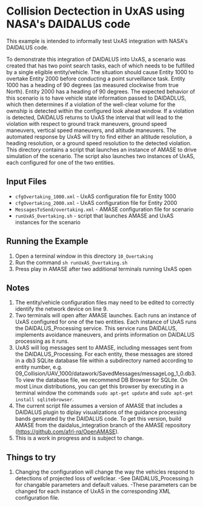 #	Collision Dectection in UxAS using NASA's DAIDALUS code

This example is intended to informally test UxAS integration with NASA's DAIDALUS code.

To demonstrate this integration of DAIDALUS into UxAS, a scenario was created that has two point search tasks, each of which needs to be fulfilled by a single eligible entity/vehicle.  The situation should cause Entity 1000 to overtake Entity 2000 before conducting a point surveillance task.  Entity 1000 has a heading of 90 degrees (as measured clockwise from true North).  Entity 2000 has a heading of 90 degrees.  The expected behavior of this scenario is to have vehicle state information passed to DAIDADLUS, which then determines if a violation of the well-clear volume for the ownship is detected within the configured look ahead window.  If a violation is detected, DAIDALUS returns to UxAS the interval that will lead to the violation with respect to ground track maneuvers, ground speed maneuvers, vertical speed maneuvers, and altitude maneuvers.  The automated response by UxAS will try to find either an altitude resolution, a heading resolution, or a ground speed resolution to the detected violation. This directory contains a script that launches an instance of AMASE to drive simulation of the scenario. The script also launches two instances of UxAS, each configured for one of the two entities.

## Input Files
* `cfgOvertaking_1000.xml` - UxAS configuration file for Entity 1000
* `cfgOvertaking_2000.xml` - UxAS configuration file for Entity 2000
* `MessagesToSend/overtaking.xml` - AMASE configuration file for scenario
* `runUxAS_Overtaking.sh` - script that launches AMASE and UxAS instances for the scenario

## Running the Example
1. Open a terminal window in this directory `10_Overtaking`
2. Run the command `sh runUxAS_Overtaking.sh`
3. Press play in AMASE after two additional terminals running UxAS open

## Notes
1. The entity/vehicle configuration files may need to be edited to correctly identify the network device on line 9.
2. Two terminals will open after AMASE launches. Each runs an instance of UxAS configured for one of the two entities. Each instance of UxAS runs the DAIDALUS_Processing service. This service runs DAIDALUS, implements avoidance maneuvers, and prints information on DAIDALUS processing as it runs.
3. UxAS will log messages sent to AMASE, including messages sent from the DAIDALUS_Processing. For each entity, these messages are stored in a db3 SQLite database file within a subdirectory named according to entity number, e.g. 09_Collision/UAV_1000/datawork/SavedMessages/messageLog_1_0.db3. To view the database file, we recommend DB Browser for SQLite. On most Linux distributions, you can get this browser by executing in a terminal window the commands `sudo apt-get update` and `sudo apt-get install sqlitebrowser`.
4. The current script file assumes a version of AMASE that includes a DAIDALUS plugin to diplay visualizations of the guidance processing bands generated by the DAIDALUS code. To get this version, build AMASE from the daidalus_integration branch of the AMASE repository (https://github.com/afrl-rq/OpenAMASE).
5. This is a work in progress and is subject to change.

## Things to try
1. Changing the configuration will change the way the vehicles respond to detections of projected loss of wellclear.
	-See DAIDALUS_Processing.h for changable parameters and default values.
	-These parameters can be changed for each instance of UxAS in the corresponding XML configuration file.
